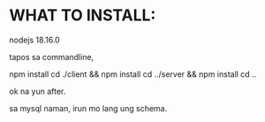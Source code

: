 # WHAT TO INSTALL:

nodejs 18.16.0

tapos sa commandline,

npm install
cd ./client && npm install
cd ../server && npm install
cd ..

ok na yun after.

sa mysql naman, irun mo lang ung schema.
